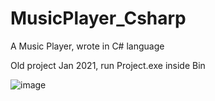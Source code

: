 # MusicPlayer_Csharp
A Music Player, wrote in C# language

Old project Jan 2021, run Project.exe inside Bin

![image](https://github.com/trantoan62/MusicPlayer_Csharp/assets/106214673/a8d8f6ee-2af7-4cf8-9432-ecdc1c98935f)
